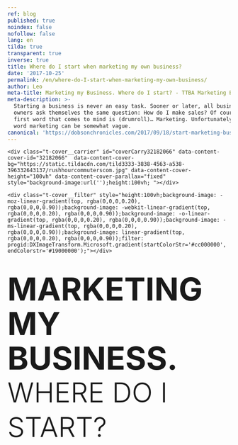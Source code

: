 ```yaml
---
ref: blog
published: true
noindex: false
nofollow: false
lang: en
tilda: true
transparent: true
inverse: true
title: Where do I start when marketing my own business?
date: '2017-10-25'
permalink: /en/where-do-I-start-when-marketing-my-own-business/
author: Leo
meta-title: Marketing my Business. Where do I start? - TTBA Marketing Blog
meta-description: >-
  Starting a business is never an easy task. Sooner or later, all business
  owners ask themselves the same question: How do I make sales? Of course, the
  first word that comes to mind is (drumroll)… Marketing. Unfortunately, the
  word marketing can be somewhat vague.
canonical: 'https://dobsonchronicles.com/2017/09/18/start-marketing-business/'
---
```

<!--allrecords-->
<div id="allrecords" class="t-records" data-hook="blocks-collection-content-node" data-tilda-project-id="56887" data-tilda-page-id="1586638"  data-tilda-formskey="3456bc1d42b6e0b4ba4a29862ed779d7"  >

<div id="rec32182066" class="r t-rec" style=" " data-animationappear="off" data-record-type="274"   >
<!-- t255 -->
<!-- cover -->
	




<div class="t-cover" id="recorddiv32182066" bgimgfield="img" style="height:100vh; background-image:url('https://static.tildacdn.com/tild3333-3838-4563-a538-396332643137/-/resize/20x/rushhourcommuterscom.jpg');" >

	<div class="t-cover__carrier" id="coverCarry32182066" data-content-cover-id="32182066"  data-content-cover-bg="https://static.tildacdn.com/tild3333-3838-4563-a538-396332643137/rushhourcommuterscom.jpg" data-content-cover-height="100vh" data-content-cover-parallax="fixed"        style="background-image:url('');height:100vh; "></div>
      
    <div class="t-cover__filter" style="height:100vh;background-image: -moz-linear-gradient(top, rgba(0,0,0,0.20), rgba(0,0,0,0.90));background-image: -webkit-linear-gradient(top, rgba(0,0,0,0.20), rgba(0,0,0,0.90));background-image: -o-linear-gradient(top, rgba(0,0,0,0.20), rgba(0,0,0,0.90));background-image: -ms-linear-gradient(top, rgba(0,0,0,0.20), rgba(0,0,0,0.90));background-image: linear-gradient(top, rgba(0,0,0,0.20), rgba(0,0,0,0.90));filter: progid:DXImageTransform.Microsoft.gradient(startColorStr='#cc000000', endColorstr='#19000000');"></div>
  <div class="t255">
  <div class="t-container">
    <div class="t-width t-width_10 t255__mainblock">
        <div class="t-cover__wrapper t-valign_middle" style="height:100vh;"> 
          <div class="t255__wrapper" data-hook-content="covercontent">
                        <h1 class="t255__title t-title t-title_sm t-uppercase t-animate" data-animate-style="fadeinup" data-animate-group="yes" data-animate-order="1" style="text-transform:uppercase;" field="title"><div style="font-size:72px;line-height:78px;" data-customstyle="yes"><strong>marketing my business. </strong><br /><span style="font-size: 62px;"><span style="font-weight: 300;" data-redactor-style="font-weight: 300;">where do i start? </span></span><strong></strong><br /></div></h1>            <span class="space"></span>
          </div>
        </div>
        <div class="t255__userblock">
          <div class="t255__userblock-img t-bgimg t-animate" data-animate-style="fadeinup" data-animate-group="yes" data-animate-order="3" data-animate-delay="0.3" imgfield="img2" data-original="https://static.tildacdn.com/tild3637-3132-4230-b638-653137316461/Leo_profile.png" style="background-image: url('https://static.tildacdn.com/tild3637-3132-4230-b638-653137316461/-/resize/20x/Leo_profile.png');"></div>          <div class="t255__userblock-descr t-descr t-descr_xxs t-animate" data-animate-style="fadeinup" data-animate-group="yes" data-animate-order="4" data-animate-delay="0.3" field="title2">By <strong>Leo Gamayunov</strong><strong><br />President / COO at TTBA Group</strong><strong></strong></div>          <div class="t255__userblock-date t-descr t-descr_xxs t-animate" data-animate-style="fadeinup" data-animate-group="yes" data-animate-order="5" data-animate-delay="0.3" field="descr2">on October 25, 2017</div>        </div>
    </div>
  </div>
  </div>
  

</div>
    
</div>


<div id="rec32182068" class="r t-rec t-rec_pt_0 t-rec_pb_0" style="padding-top:0px;padding-bottom:0px; " data-animationappear="off" data-record-type="449"   >

<!-- T381 -->
<div id="nav32182068marker"></div>
<div id="nav32182068" class="t449   " data-navmarker="nav32182068marker" data-appearoffset="" data-hideoffset="">
    <div class="t449__wrapper ">
      <script type="text/javascript" src="//yastatic.net/share2/share.js" charset="utf-8"></script>
      <div class="t449__share_buttons ya-share2" data-direction="vertical" data-yashareL10n="en" data-services="facebook,twitter"></div>         
    </div>
</div>

</div>


<div id="rec32182070" class="r t-rec t-rec_pt_75 t-rec_pb_60" style="padding-top:75px;padding-bottom:60px;background-color:#ededed; "  data-record-type="127"   data-bg-color="#ededed">
<!-- T119 -->
<div class="t119">
	<div class="t-container ">
	  	<div class="t-col t-col_8 t-prefix_2">
			<div class="t119__preface t-descr t-opacity_70" style="opacity:0.70;" field="text"><div style="font-size:20px;text-align:left;" data-customstyle="yes"><strong></strong>Running a business is never an easy task. Sooner enough, all owners ask themselves the same question: <em>How do I make more sales?</em> <br /><br />Of course, the first word that comes to mind is (drumroll)… Marketing. Unfortunately, the word marketing can be somewhat vague. <br /></div></div>
		</div>
	</div>
</div>
</div>


<div id="rec32182076" class="r t-rec t-rec_pt_0 t-rec_pb_15" style="padding-top:0px;padding-bottom:15px; "  data-record-type="223"   >
<!-- T195 -->
<div class="t195">
  <div class="t-container">
                
      <div class="t-col t-col_4 t-prefix_2">
        <div class="t195__text t-text t-text_md t-animate" data-animate-style="fadeinleft" data-animate-group="yes" data-animate-order="1" field="text"><div style="font-size:18px;" data-customstyle="yes"><br /><br />Social media, search engine optimization, Google Adwords, retargeting, email marketing, the choice can become daunting. It can be hard to understand where each piece of the puzzle fits, and more importantly, when to place each piece.<br /><br /><strong>It is easy to get lost in this marketing noise.<br /></strong><br />At TTBA Group, we believe the key to maximizing your ROI is structuring your marketing budget. Here's how we break down the process for our clients:<br /><strong><br />1. Aim<br />2. Reach<br />3. Acquire<br />4. Warm<br />5. Sell</strong> <br /></div></div>
      </div>
          <div class="t-col t-col_4  t195__imgsection" itemscope itemtype="http://schema.org/ImageObject"><meta itemprop="image" content="https://static.tildacdn.com/tild3135-6533-4335-b831-303034353337/funnel_ttba01.png">        <img class="t195__img t-img t-animate" data-animate-style="fadeinright" data-animate-group="yes" data-animate-order="2" data-animate-delay="0.5" data-tu-max-width="1200" data-tu-max-height="1200" src="https://static.tildacdn.com/tild3135-6533-4335-b831-303034353337/-/empty/funnel_ttba01.png" data-original="https://static.tildacdn.com/tild3135-6533-4335-b831-303034353337/funnel_ttba01.png" imgfield="img"   /><br />        <div class="t195__sectitle t-descr" field="imgtitle" itemprop="name"></div>
        <div class="t195__secdescr t-descr" field="imgdescr" itemprop="description"></div>
      </div>
      </div>
</div>
</div>


<div id="rec32300352" class="r t-rec t-rec_pt_0 t-rec_pb_30" style="padding-top:0px;padding-bottom:30px; "  data-record-type="30"   >
<!-- T015 -->
<div class="t015">
  <div class="t-container t-align_center">
    <div class="t-col t-col_10 t-prefix_1">
            <div class="t015__title t-title t-title_lg" field="title" style="">Example: <br /></div>      <div class="t015__descr t-descr t-descr_xl" field="descr" style="">Say you have a dentistry practice and you want to increase your sales. To boost traffic, you spend $1000 on Google AdWords for $10 per click. Your campaign directs <strong>100</strong> potential customers to your website, and <strong>1</strong> converts into a purchase of services. <br /> <br />While this is a "successful" campaign, your profit margin on the job is only $700. What do you do now? <strong>Our funnel model can guide you to triple your profits: </strong><br /></div>    </div>
  </div>
</div>
</div>


<div id="rec36964148" class="r t-rec t-rec_pt_30 t-rec_pb_15" style="padding-top:30px;padding-bottom:15px; " data-animationappear="off" data-record-type="585"   >

<!-- T585-->
<div class="t585">
  <div class="t-container">
                          <div class="t-col t-col_8 t-prefix_2">
      <div class="t585__accordion">
        <div class="t585__wrapper">
          <div class="t585__header" style=" border-top: 1px solid #eee;">
            <div class="t585__title t-name t-name_xl" field="li_title__1480611048442" style=""><div style="color:#090909;" data-customstyle="yes"><strong>AIM: <br /></strong>Be smart when choosing your audience</div></div>            <div class="t585__icon">
              <div class="t585__lines">
                <svg width="24px" height="24px" viewBox="0 0 24 24" xmlns="http://www.w3.org/2000/svg" xmlns:xlink="http://www.w3.org/1999/xlink">
                  <g stroke="none" stroke-width="1px" fill="none" fill-rule="evenodd" stroke-linecap="square">
                    <g transform="translate(1.000000, 1.000000)" stroke="#222222">
                      <path d="M0,11 L22,11"></path>
                      <path d="M11,0 L11,22"></path>
                    </g>
                  </g>
                </svg>
              </div>
              <div class="t585__circle" style="background-color: transparent;"></div>
            </div>
            <div class="t585__icon t585__icon-hover">
              <div class="t585__lines">
                <svg width="24px" height="24px" viewBox="0 0 24 24" xmlns="http://www.w3.org/2000/svg" xmlns:xlink="http://www.w3.org/1999/xlink">
                  <g stroke="none" stroke-width="1px" fill="none" fill-rule="evenodd" stroke-linecap="square">
                    <g transform="translate(1.000000, 1.000000)" stroke="#222222">
                      <path d="M0,11 L22,11"></path>
                      <path d="M11,0 L11,22"></path>
                    </g>
                  </g>
                </svg>
              </div>
              <div class="t585__circle" style="background-color: #eee;"></div>
            </div>
          </div>
          <div class="t585__content">
            <div class="t585__textwrapper">
                            <div class="t585__text t-descr t-descr_xs" field="li_descr__1480611048442" style="">Understand your potential customer. What are their key deciding factors when making a purchase? What's the first thing they do when they start searching for your product or service?<br /><br />Design your campaign based on the buyer persona. Don't attempt to successfully hit everyone with the same message or the same approach.</div>            </div>
          </div>
        </div>
      </div>
          </div>
                        <div class="t-col t-col_8 t-prefix_2">
      <div class="t585__accordion">
        <div class="t585__wrapper">
          <div class="t585__header" style=" border-top: 1px solid #eee;">
            <div class="t585__title t-name t-name_xl" field="li_title__1480611044356" style=""><div style="color:#090909;" data-customstyle="yes"><strong>REACH: <br /></strong>Use the appropriate channels to reach your demographics.<span class="redactor-invisible-space" style=""><strong></strong></span><br /></div></div>            <div class="t585__icon">
              <div class="t585__lines">
                <svg width="24px" height="24px" viewBox="0 0 24 24" xmlns="http://www.w3.org/2000/svg" xmlns:xlink="http://www.w3.org/1999/xlink">
                  <g stroke="none" stroke-width="1px" fill="none" fill-rule="evenodd" stroke-linecap="square">
                    <g transform="translate(1.000000, 1.000000)" stroke="#222222">
                      <path d="M0,11 L22,11"></path>
                      <path d="M11,0 L11,22"></path>
                    </g>
                  </g>
                </svg>
              </div>
              <div class="t585__circle" style="background-color: transparent;"></div>
            </div>
            <div class="t585__icon t585__icon-hover">
              <div class="t585__lines">
                <svg width="24px" height="24px" viewBox="0 0 24 24" xmlns="http://www.w3.org/2000/svg" xmlns:xlink="http://www.w3.org/1999/xlink">
                  <g stroke="none" stroke-width="1px" fill="none" fill-rule="evenodd" stroke-linecap="square">
                    <g transform="translate(1.000000, 1.000000)" stroke="#222222">
                      <path d="M0,11 L22,11"></path>
                      <path d="M11,0 L11,22"></path>
                    </g>
                  </g>
                </svg>
              </div>
              <div class="t585__circle" style="background-color: #eee;"></div>
            </div>
          </div>
          <div class="t585__content">
            <div class="t585__textwrapper">
                            <div class="t585__text t-descr t-descr_xs" field="li_descr__1480611044356" style="">In the Dentistry case, we use Google AdWords, because most of the potential patients will search for a dentist using Google.<br /><br />Understand what your patients are looking for, and design appealing ads that answer their questions in order to get the best click-through rate.<br /><br />Select keywords that have cheaper costs-per-click (CPC).<br />Confirm that your ad relevance score is 7+ to save on the CPC.<br />Make sure your clicks are at $8.00 by targeting your key groups only on weekends, for example. In this case, you would have 125 clicks at $8.00.</div>            </div>
          </div>
        </div>
      </div>
      <div class="t585__border" style="height: 1px; background-color: #eee;"></div>    </div>
        </div>
</div>

<script type="text/javascript">
    $(document).ready(function(){
        t585_init('36964148');
    });
</script>

</div>


<div id="rec36964160" class="r t-rec t-rec_pt_30 t-rec_pb_15" style="padding-top:30px;padding-bottom:15px; " data-animationappear="off" data-record-type="585"   >

<!-- T585-->
<div class="t585">
  <div class="t-container">
                          <div class="t-col t-col_8 t-prefix_2">
      <div class="t585__accordion">
        <div class="t585__wrapper">
          <div class="t585__header" style=" border-top: 1px solid #eee;">
            <div class="t585__title t-name t-name_xl" field="li_title__1480611048442" style=""><div style="color:#090909;" data-customstyle="yes"><strong>AQUIRE: <br /></strong><strong>Capture leads (phone number, email address, retargeting cookie).</strong></div></div>            <div class="t585__icon">
              <div class="t585__lines">
                <svg width="24px" height="24px" viewBox="0 0 24 24" xmlns="http://www.w3.org/2000/svg" xmlns:xlink="http://www.w3.org/1999/xlink">
                  <g stroke="none" stroke-width="1px" fill="none" fill-rule="evenodd" stroke-linecap="square">
                    <g transform="translate(1.000000, 1.000000)" stroke="#222222">
                      <path d="M0,11 L22,11"></path>
                      <path d="M11,0 L11,22"></path>
                    </g>
                  </g>
                </svg>
              </div>
              <div class="t585__circle" style="background-color: transparent;"></div>
            </div>
            <div class="t585__icon t585__icon-hover">
              <div class="t585__lines">
                <svg width="24px" height="24px" viewBox="0 0 24 24" xmlns="http://www.w3.org/2000/svg" xmlns:xlink="http://www.w3.org/1999/xlink">
                  <g stroke="none" stroke-width="1px" fill="none" fill-rule="evenodd" stroke-linecap="square">
                    <g transform="translate(1.000000, 1.000000)" stroke="#222222">
                      <path d="M0,11 L22,11"></path>
                      <path d="M11,0 L11,22"></path>
                    </g>
                  </g>
                </svg>
              </div>
              <div class="t585__circle" style="background-color: #eee;"></div>
            </div>
          </div>
          <div class="t585__content">
            <div class="t585__textwrapper">
                            <div class="t585__text t-descr t-descr_xs" field="li_descr__1480611048442" style="">Instead of sending 125 potential patients to your website, send them to an appealing landing page that explains, in clear terms, why they should choose your dentistry.<br /><br />Include an "irresistible offer" for teeth whitening (or a complementary inexpensive service).<br /><br />Collect email addresses and phone numbers in return for coupons and discounts.<br /><br />Of the 125 potential patients that landed on your page, you're likely to receive thirty leads for individuals seeking teeth whitening services.</div>            </div>
          </div>
        </div>
      </div>
          </div>
                        <div class="t-col t-col_8 t-prefix_2">
      <div class="t585__accordion">
        <div class="t585__wrapper">
          <div class="t585__header" style=" border-top: 1px solid #eee;">
            <div class="t585__title t-name t-name_xl" field="li_title__1480611044356" style=""><div style="color:#090909;" data-customstyle="yes">WARM:<br /><strong>Warm your lead. Don't sell. Instead, educate.</strong><span class="redactor-invisible-space" style=""><strong></strong></span><br /></div></div>            <div class="t585__icon">
              <div class="t585__lines">
                <svg width="24px" height="24px" viewBox="0 0 24 24" xmlns="http://www.w3.org/2000/svg" xmlns:xlink="http://www.w3.org/1999/xlink">
                  <g stroke="none" stroke-width="1px" fill="none" fill-rule="evenodd" stroke-linecap="square">
                    <g transform="translate(1.000000, 1.000000)" stroke="#222222">
                      <path d="M0,11 L22,11"></path>
                      <path d="M11,0 L11,22"></path>
                    </g>
                  </g>
                </svg>
              </div>
              <div class="t585__circle" style="background-color: transparent;"></div>
            </div>
            <div class="t585__icon t585__icon-hover">
              <div class="t585__lines">
                <svg width="24px" height="24px" viewBox="0 0 24 24" xmlns="http://www.w3.org/2000/svg" xmlns:xlink="http://www.w3.org/1999/xlink">
                  <g stroke="none" stroke-width="1px" fill="none" fill-rule="evenodd" stroke-linecap="square">
                    <g transform="translate(1.000000, 1.000000)" stroke="#222222">
                      <path d="M0,11 L22,11"></path>
                      <path d="M11,0 L11,22"></path>
                    </g>
                  </g>
                </svg>
              </div>
              <div class="t585__circle" style="background-color: #eee;"></div>
            </div>
          </div>
          <div class="t585__content">
            <div class="t585__textwrapper">
                            <div class="t585__text t-descr t-descr_xs" field="li_descr__1480611044356" style="">Grow your retargeting audience by installing Facebook pixel on your landing page.<br /><br />Use behavior-based retargeting when running your ad campaigns on Facebook, Google, or any other ad services.<br /><br />When using Facebook, segment the visitors that reached your landing page. Highlight your expertise by sharing "knowledge" videos or blog posts. Give them the opportunity to understand your value over the competition.<br /><br />Your goal is to be memorable enough that they contact you when they need a dentist.<br /><br />Don't let your leads go cold. Follow up with them in three days and invite them for a discounted service or a free consultation.</div>            </div>
          </div>
        </div>
      </div>
      <div class="t585__border" style="height: 1px; background-color: #eee;"></div>    </div>
        </div>
</div>

<script type="text/javascript">
    $(document).ready(function(){
        t585_init('36964160');
    });
</script>

</div>


<div id="rec36964166" class="r t-rec t-rec_pt_30 t-rec_pb_60" style="padding-top:30px;padding-bottom:60px; " data-animationappear="off" data-record-type="585"   >

<!-- T585-->
<div class="t585">
  <div class="t-container">
                          <div class="t-col t-col_8 t-prefix_2">
      <div class="t585__accordion">
        <div class="t585__wrapper">
          <div class="t585__header" style=" border-top: 1px solid #eee;">
            <div class="t585__title t-name t-name_xl" field="li_title__1480611048442" style=""><div style="color:#090909;" data-customstyle="yes"><strong>SELL:<br /><strong>Convert your leads to sales.</strong></strong></div></div>            <div class="t585__icon">
              <div class="t585__lines">
                <svg width="24px" height="24px" viewBox="0 0 24 24" xmlns="http://www.w3.org/2000/svg" xmlns:xlink="http://www.w3.org/1999/xlink">
                  <g stroke="none" stroke-width="1px" fill="none" fill-rule="evenodd" stroke-linecap="square">
                    <g transform="translate(1.000000, 1.000000)" stroke="#222222">
                      <path d="M0,11 L22,11"></path>
                      <path d="M11,0 L11,22"></path>
                    </g>
                  </g>
                </svg>
              </div>
              <div class="t585__circle" style="background-color: transparent;"></div>
            </div>
            <div class="t585__icon t585__icon-hover">
              <div class="t585__lines">
                <svg width="24px" height="24px" viewBox="0 0 24 24" xmlns="http://www.w3.org/2000/svg" xmlns:xlink="http://www.w3.org/1999/xlink">
                  <g stroke="none" stroke-width="1px" fill="none" fill-rule="evenodd" stroke-linecap="square">
                    <g transform="translate(1.000000, 1.000000)" stroke="#222222">
                      <path d="M0,11 L22,11"></path>
                      <path d="M11,0 L11,22"></path>
                    </g>
                  </g>
                </svg>
              </div>
              <div class="t585__circle" style="background-color: #eee;"></div>
            </div>
          </div>
          <div class="t585__content">
            <div class="t585__textwrapper">
                            <div class="t585__text t-descr t-descr_xs" field="li_descr__1480611048442" style="">Similar to your previous metrics, you convert one potential client into a paid service.<br /><br />From your thirty leads, three individuals have agreed to receive discounted services, and three have scheduled appointments for a free consultation.<br /><br />Of the three consultations, one is converted to a complementary cleaning through in-person up-sell. Remember, your product must always reflect the value of your brand promise. (Read more about <a href="https://ttbagroup.com/en/the-story-of-a-silly-business-owner/" style="color:#6d5cdb !important;border-bottom-color: #6d5cdb;">why you need to always put your product first.</a>)</div>            </div>
          </div>
        </div>
      </div>
      <div class="t585__border" style="height: 1px; background-color: #eee;"></div>    </div>
        </div>
</div>

<script type="text/javascript">
    $(document).ready(function(){
        t585_init('36964166');
    });
</script>

</div>


<div id="rec32182082" class="r t-rec t-rec_pt_0 t-rec_pb_0" style="padding-top:0px;padding-bottom:0px; "  data-record-type="179"   >
<!-- cover -->
	




<div class="t-cover" id="recorddiv32182082" bgimgfield="img" style="height:90vh; background-image:url('https://static.tildacdn.com/tild6232-3363-4536-b733-366530316161/-/resize/20x/wallpapertrollingsmi.jpg');" >

	<div class="t-cover__carrier" id="coverCarry32182082" data-content-cover-id="32182082"  data-content-cover-bg="https://static.tildacdn.com/tild6232-3363-4536-b733-366530316161/wallpapertrollingsmi.jpg" data-content-cover-height="90vh" data-content-cover-parallax="fixed"        style="background-image:url('');height:90vh; "></div>
      
    <div class="t-cover__filter" style="height:90vh;background-image: -moz-linear-gradient(top, rgba(0,0,0,0.80), rgba(0,0,0,0.70));background-image: -webkit-linear-gradient(top, rgba(0,0,0,0.80), rgba(0,0,0,0.70));background-image: -o-linear-gradient(top, rgba(0,0,0,0.80), rgba(0,0,0,0.70));background-image: -ms-linear-gradient(top, rgba(0,0,0,0.80), rgba(0,0,0,0.70));background-image: linear-gradient(top, rgba(0,0,0,0.80), rgba(0,0,0,0.70));filter: progid:DXImageTransform.Microsoft.gradient(startColorStr='#33000000', endColorstr='#4c000000');"></div>

<!-- T164 -->
<div class="t164">
	<div class="t-container">
		<div class="t-cover__wrapper t-valign_middle" style="height:90vh;">      
          <div class="t-col t-col_8 t-prefix_2 t-align_left">
            <div data-hook-content="covercontent">
            <div class="t164__wrapper">
	          	          	          <div class="t164__descr t-descr t-descr_xxxl" field="descr"><div style="font-size:42px;" data-customstyle="yes">The results:<br /></div></div>	          <div class="t164__text t-text t-text_md" field="text"><div style="font-size:18px;" data-customstyle="yes">Before you optimized your marketing budget, you converted one sale for a $700 profit. <br /> After using the funnel method, you have tripled your revenue from the same 100 clicks. One sale ($700), three discounted complementary sales ($900 or $300 x 3), and one full complementary sale ($500) has increased your profit margin by 300%. <br /> <br />This example shows how much you can accomplish with your $1000 marketing investment simply by utilizing every channel of the funnel effectively. <br /><br />Map your actions accordingly and follow these steps to jumpstart your marketing campaign: <br /><br />1. Build your funnel<br /><br />2. Pick your battle (Do you want to obtain leads, focus on awareness, or launch a warming campaign?)<br /><br />3. Analyze and prioritize your marketing goals (what are your KPI's?)<br /><br />4. Convert your goals into measurable campaigns with an action plan (integrate a discounted "irresistible" offer on your landing page) <br /><br />5. Track the success of your campaigns  <br /></div></div>            </div>
            </div>
          </div>
		</div>
	</div>
</div>

  

</div>
    
</div>


<div id="rec32182084" class="r t-rec t-rec_pt_60 t-rec_pb_15" style="padding-top:60px;padding-bottom:15px;background-color:#ffffff; "  data-record-type="184"   data-bg-color="#ffffff">
<!-- T169 -->
<div class="t169">
  <div class="t-container_100">
    <div class="t-row">
      <div class="t-col_100">
        <div class="t169__text t-title" field="text"><div style="font-size:30px;line-height:40px;text-align:center;color:#444444;" data-customstyle="yes"><span style="font-weight: 300;">I hope you've found this article helpful. I'd love to hear your thoughts and comments.<br />You can always contact me directly at <span style="color: rgb(104, 97, 238);">leo@ttbagroup.com</span>. <br /> <br />Good luck! </span><br /></div></div>
      </div>
    </div>
  </div>
</div>
</div>


<div id="rec32182094" class="r t-rec" style=" " data-animationappear="off" data-record-type="330"   >

<style>
#rec32182094 input::-webkit-input-placeholder {color:#000000; opacity: 0.5;}
#rec32182094 input::-moz-placeholder          {color:#000000; opacity: 0.5;}
#rec32182094 input:-moz-placeholder           {color:#000000; opacity: 0.5;}
#rec32182094 input:-ms-input-placeholder      {color:#000000; opacity: 0.5;}          
#rec32182094 textarea::-webkit-input-placeholder {color:#000000; opacity: 0.5;}
#rec32182094 textarea::-moz-placeholder          {color:#000000; opacity: 0.5;}
#rec32182094 textarea:-moz-placeholder           {color:#000000; opacity: 0.5;}
#rec32182094 textarea:-ms-input-placeholder      {color:#000000; opacity: 0.5;}                    
</style>
<div class="t330">
  <div class="t-popup" data-tooltip-hook="#GrowMyBusiness" >
    <div class="t-popup__close">
      <div class="t-popup__close-wrapper">
      <svg class="t-popup__close-icon" width="23px" height="23px" viewBox="0 0 23 23" version="1.1" xmlns="http://www.w3.org/2000/svg" xmlns:xlink="http://www.w3.org/1999/xlink">
        <g stroke="none" stroke-width="1" fill="#fff" fill-rule="evenodd">
          <rect transform="translate(11.313708, 11.313708) rotate(-45.000000) translate(-11.313708, -11.313708) " x="10.3137085" y="-3.6862915" width="2" height="30"></rect>
          <rect transform="translate(11.313708, 11.313708) rotate(-315.000000) translate(-11.313708, -11.313708) " x="10.3137085" y="-3.6862915" width="2" height="30"></rect>
        </g>
      </svg>
      </div>  
    </div>
    <div class="t-popup__container t-width t-width_6">
        <img class="t330__img t-img" src="https://static.tildacdn.com/tild6632-6531-4531-a564-626639616530/-/empty/ttba_moto.jpg" data-original="https://static.tildacdn.com/tild6632-6531-4531-a564-626639616530/ttba_moto.jpg" imgfield="img" >        <div class="t330__wrapper t-align_center" style=";">
          <div class="t330__title t-title t-title_xxs"><div style="font-size:16px;" data-customstyle="yes"><span style="font-weight: 400;">We always respond in less than 4 hours.<br /><br /></span></div></div>                    <form id="form32182094" name='form32182094' role="form" action='https://forms.tildacdn.com/procces/' method='POST' data-formactiontype="2" data-inputbox=".t330__blockinput"  data-success-url="https://ttbagroup.com/en/request-submitted" class="js-form-proccess " data-tilda-captchakey="">                                        
                                                                  <input type="hidden" name="formservices[]" value="67787a8c45c4f24353fc05cdd55eaa8d" class="js-formaction-services">
                                                      
                                                                                  <div>
                          <div class="js-successbox t330__blockinput-success t-text t-text_xs" style="display:none;">
                                                            Thank You! Your request has been submitted.
                                                      </div>                
                        </div>
                        <div class="t330__input-wrapper">
                                                                              <div class="t330__blockinput">
                              <input type="text" name="email" class="t330__input t-input js-tilda-rule " value="" placeholder="Your Name"  onfocus="this.placeholder = ''" onblur="this.placeholder = 'Your Name'" data-tilda-req="1" data-tilda-rule="email" style="color:#000000; border:1px solid #c9c9c9; background-color:#ffffff; border-radius: 5px; -moz-border-radius: 5px; -webkit-border-radius: 5px;">
                          </div>
                                                                                                        <div class="t330__blockinput">
                              <input type="text" name="name" class="t330__input t-input js-tilda-rule " value="" placeholder="Your Email"  onfocus="this.placeholder = ''" onblur="this.placeholder = 'Your Email'" data-tilda-req="1" data-tilda-rule="none" style="color:#000000; border:1px solid #c9c9c9; background-color:#ffffff; border-radius: 5px; -moz-border-radius: 5px; -webkit-border-radius: 5px;">
                          </div>                
                                                                                                        <div class="t330__blockinput">
                              <input type="text" name="phone" class="t330__input t-input js-tilda-rule " value="" placeholder="Your Phone Number"  onfocus="this.placeholder = ''" onblur="this.placeholder = 'Your Phone Number'" data-tilda-req="1" data-tilda-rule="phone" style="color:#000000; border:1px solid #c9c9c9; background-color:#ffffff; border-radius: 5px; -moz-border-radius: 5px; -webkit-border-radius: 5px;">
                          </div>                                
                                                      
                          
                                                      
                                                                              <div class="t330__blockinput">
                              <textarea name="Whatdoyouwanttodiscuss" class="t330__input t-input js-tilda-rule " placeholder="What do you want to discuss?"  onfocus="this.placeholder = ''" onblur="this.placeholder = 'What do you want to discuss?'"  style="color:#000000; border:1px solid #c9c9c9; background-color:#ffffff; border-radius: 5px; -moz-border-radius: 5px; -webkit-border-radius: 5px;height:68px" rows="2"></textarea>
                          </div>
                                                    <div class="js-errorbox-all t330__blockinput-errorbox" style="display:none;">
                              <div class="t330__blockinput-errors-text t-text t-text_xs">
                                  <p class="t330__blockinput-errors-item js-rule-error js-rule-error-all"></p>
                        		<p class="t330__blockinput-errors-item js-rule-error js-rule-error-req">Required field</p>
                        		<p class="t330__blockinput-errors-item js-rule-error js-rule-error-email">Please correct e-mail address</p>
                        		<p class="t330__blockinput-errors-item js-rule-error js-rule-error-name">Name Wrong. Correct please</p>
                        		<p class="t330__blockinput-errors-item js-rule-error js-rule-error-phone">Please correct phone number</p>
                        		<p class="t330__blockinput-errors-item js-rule-error js-rule-error-string">Please enter letter, number or punctuation symbols.</p>
                              </div>
                          </div>
                            
                          <div class="t330__blockbutton">
                              <button type="submit" class="t330__submit t-submit" style="color:#ffffff;background-color:#ed4b3a;border-radius:5px; -moz-border-radius:5px; -webkit-border-radius:5px;">SEND</button>                          </div>
                         </div> 
          </form>                          
        </div>
      </div>
    </div>
</div>
                            
<style>
@media screen and (max-width: 560px) {
  #rec32182094 .t-popup__container {
    background-color: #fff !important;
  }
}
</style>                            

<script type="text/javascript">
$(document).ready(function(){
  setTimeout(function(){
    t330_initPopup('32182094');
  }, 500);
});
</script>  

                          
</div>


<div id="rec32182096" class="r t-rec t-rec_pt_45 t-rec_pb_45" style="padding-top:45px;padding-bottom:45px; "  data-record-type="132"   >
<div class="t-container_100">
	<div style="position: relative; right: 50%; float: right;">
		<div style="position: relative; z-index: 1; right: -50%;">
			<div style="display: table;">
			<div style="display:table-row; width:auto; clear:both;">
			
						<div id="fb-root"></div>
			
			<script>(function(d, s, id) {
			  var js, fjs = d.getElementsByTagName(s)[0];
			  if (d.getElementById(id)) return;
			  js = d.createElement(s); js.id = id;
			  js.src = "//connect.facebook.net/en_En/sdk.js#xfbml=1&appId=257953674358265&version=v2.0";
			  fjs.parentNode.insertBefore(js, fjs);
			}(document, 'script', 'facebook-jssdk'));</script>
						
						
						<div style="border:0px solid;height:25px; float:left; display:table-column; padding-left:10px; padding-top:4px;">
			<div class="fb-like" data-layout="button_count" data-action="like" data-show-faces="false" data-share="false"></div>
			</div>
			              
						<div style="border:0px solid;height:25px; float:left; display:table-column; padding-left:10px; padding-top:4px;">
			<div class="fb-share-button" data-type="button_count"></div>
			</div>
									
			
			              
            
						<div style="float:left; width:80px; display:table-column; height:25px; border:0px solid; padding-left:10px; padding-top:4px;">
			<a href="https://twitter.com/share" class="twitter-share-button" data-text="Where do I start when marketing my own business? TTBA ">Tweet</a>
			<script>!function(d,s,id){var js,fjs=d.getElementsByTagName(s)[0],p=/^http:/.test(d.location)?'http':'https';if(!d.getElementById(id)){js=d.createElement(s);js.id=id;js.src=p+'://platform.twitter.com/widgets.js';fjs.parentNode.insertBefore(js,fjs);}}(document, 'script', 'twitter-wjs');</script>
			</div>
			              
			</div>
			</div>
		</div>
	</div>
</div>  
</div>


<div id="rec32182098" class="r t-rec t-rec_pt_0 t-rec_pb_0" style="padding-top:0px;padding-bottom:0px; " data-animationappear="off" data-record-type="307"   >
<!-- t278 -->
<!-- cover -->
	




<div class="t-cover" id="recorddiv32182098" bgimgfield="img" style="height:100vh; background-image:url('https://static.tildacdn.com/tild6432-6139-4635-a466-633539363738/-/resize/20x/mtlcityview.jpg');" >

	<div class="t-cover__carrier" id="coverCarry32182098" data-content-cover-id="32182098"  data-content-cover-bg="https://static.tildacdn.com/tild6432-6139-4635-a466-633539363738/mtlcityview.jpg" data-content-cover-height="100vh" data-content-cover-parallax="fixed"        style="background-image:url('');height:100vh; "></div>
      
    <div class="t-cover__filter" style="height:100vh;background-image: -moz-linear-gradient(top, rgba(46,46,46,0.80), rgba(46,46,46,0.80));background-image: -webkit-linear-gradient(top, rgba(46,46,46,0.80), rgba(46,46,46,0.80));background-image: -o-linear-gradient(top, rgba(46,46,46,0.80), rgba(46,46,46,0.80));background-image: -ms-linear-gradient(top, rgba(46,46,46,0.80), rgba(46,46,46,0.80));background-image: linear-gradient(top, rgba(46,46,46,0.80), rgba(46,46,46,0.80));filter: progid:DXImageTransform.Microsoft.gradient(startColorStr='#332e2e2e', endColorstr='#332e2e2e');"></div>
  <div class="t278">
  <div class="t-container ">
    <div class="t-width t-width_6 t278__mainblock">
      <div class="t-cover__wrapper t-valign_middle" style="height:100vh;"> 
        <div class="t278__mainwrapper" data-hook-content="covercontent">
          <div class="t278__title t-title t-title_xs" field="title">Receive marketing and sales insights right in your Inbox.</div>          <div class="t278__descr t-descr t-descr_md" field="descr">We promise we will never spam you.</div>          <form id="form32182098" name='form32182098' role="form" action='https://forms.tildacdn.com/procces/' method='POST' data-formactiontype="2"  data-inputbox=".t278__blockinput"   class="js-form-proccess " data-tilda-captchakey="">                                  
                                                <input type="hidden" name="formservices[]" value="67787a8c45c4f24353fc05cdd55eaa8d" class="js-formaction-services">
                            
                            <div style="position: absolute; left: -5000px;"><input type="text" name="tspecomment" tabindex="-1" value=""></div>
                      
          
                <div class="t278__input-mainblock t-width t-width_6">
          
                  <div class="t278__allert-wrapper">
                    <div class="t278__blockinput-success js-successbox" style="display:none;">
                        <div class="t278__success-icon">
                          <svg width="50px" height="50px" viewBox="0 0 50 50">
                            <g stroke="none" stroke-width="1" fill="none" fill-rule="evenodd">
                              <g fill="#FFFFFF">
                                <path d="M25.0982353,49.2829412 C11.5294118,49.2829412 0.490588235,38.2435294 0.490588235,24.6752941 C0.490588235,11.1064706 11.53,0.0670588235 25.0982353,0.0670588235 C38.6664706,0.0670588235 49.7058824,11.1064706 49.7058824,24.6752941 C49.7058824,38.2441176 38.6664706,49.2829412 25.0982353,49.2829412 L25.0982353,49.2829412 Z M25.0982353,1.83176471 C12.5023529,1.83176471 2.25529412,12.0794118 2.25529412,24.6752941 C2.25529412,37.2705882 12.5023529,47.5182353 25.0982353,47.5182353 C37.6941176,47.5182353 47.9411765,37.2705882 47.9411765,24.6752941 C47.9411765,12.0794118 37.6941176,1.83176471 25.0982353,1.83176471 L25.0982353,1.83176471 Z"></path>
                                <path d="M22.8435294,30.5305882 L18.3958824,26.0829412 C18.0511765,25.7382353 18.0511765,25.18 18.3958824,24.8352941 C18.7405882,24.4905882 19.2988235,24.4905882 19.6435294,24.8352941 L22.8429412,28.0347059 L31.7282353,19.1488235 C32.0729412,18.8041176 32.6311765,18.8041176 32.9758824,19.1488235 C33.3205882,19.4935294 33.3205882,20.0517647 32.9758824,20.3964706 L22.8435294,30.5305882 L22.8435294,30.5305882 Z"></path>
                              </g>
                            </g>
                          </svg>
                        </div>
                        <div class="t278__success-message t-descr t-descr_lg">Your data has been submitted. Thank you!</div>
                    </div>
                  </div>
                  
                  <div class="t278__wrapper">
                                        <div class="t278__blockinput">
                        <input type="text" name="EMAIL" class="t278__input t-input js-tilda-rule " value="" placeholder="Your e-mail" data-tilda-req="1" data-tilda-rule="email" style="color:#000000;  background-color:#ffffff; border-radius: 4px; -moz-border-radius: 4px; -webkit-border-radius: 4px;">
                    </div>
                                                                                <div class="t278__blockinput">
                        <input type="text" name="name" class="t278__input t-input js-tilda-rule " value="" placeholder="Name" data-tilda-req="1" data-tilda-rule="none" style="color:#000000;  background-color:#ffffff; border-radius: 4px; -moz-border-radius: 4px; -webkit-border-radius: 4px;">
                    </div>
                                                            
                                                            
                     
                    <div class="t278__blockinput-errorbox js-errorbox-all" style="display:none;">
                        <div class="t278__blockinput-errors-text t-descr t-descr_xs">
                            <p class="t278__blockinput-errors-item js-rule-error js-rule-error-all"></p>
                        	<p class="t278__blockinput-errors-item js-rule-error js-rule-error-req">Required field</p>
                        	<p class="t278__blockinput-errors-item js-rule-error js-rule-error-email">Please correct e-mail address</p>
                        	<p class="t278__blockinput-errors-item js-rule-error js-rule-error-name">Name Wrong. Correct please</p>
                        	<p class="t278__blockinput-errors-item js-rule-error js-rule-error-phone">Please correct phone number</p>
                        	<p class="t278__blockinput-errors-item js-rule-error js-rule-error-string">Please enter letter, number or punctuation symbols.</p>
                        </div>
                    </div>
                    
                    <div class="t278__blockbutton">
                                                  <button type="submit" class="t-submit" style="color:#ffffff;background-color:#ed4b3a;border-radius:7px; -moz-border-radius:7px; -webkit-border-radius:7px;">SEND ME ONLY INTERESTING CONTENT</button>
                                            </div>
                  </div>
              </div>  
        </form>		                      
        </div>
      </div>
    </div>
  </div>
  </div>
<style>
#rec32182098 input::-webkit-input-placeholder {color:#000000; opacity: 0.5;}
#rec32182098 input::-moz-placeholder          {color:#000000; opacity: 0.5;}
#rec32182098 input:-moz-placeholder           {color:#000000; opacity: 0.5;}
#rec32182098 input:-ms-input-placeholder      {color:#000000; opacity: 0.5;}          
#rec32182098 textarea::-webkit-input-placeholder {color:#000000; opacity: 0.5;}
#rec32182098 textarea::-moz-placeholder          {color:#000000; opacity: 0.5;}
#rec32182098 textarea:-moz-placeholder           {color:#000000; opacity: 0.5;}
#rec32182098 textarea:-ms-input-placeholder      {color:#000000; opacity: 0.5;}                    
</style>
  

</div>
                                            
        
 
</div>

</div>
<!--/allrecords-->
